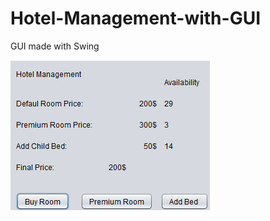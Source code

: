 # Hotel-Management-with-GUI
GUI made with Swing




![alt text](https://github.com/AndreiHan/Hotel-Management-with-GUI/blob/master/HM.PNG)
